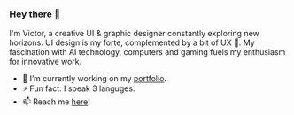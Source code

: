 ### Hey there 💚

I'm Victor, a creative UI & graphic designer constantly exploring new horizons. UI design is my forte, complemented by a bit of UX 👀. My fascination with AI technology, computers and gaming fuels my enthusiasm for innovative work.

- 🔭 I’m currently working on my [portfolio](https://shad-cn-bfgtxkp4j-vtonu.vercel.app/).
- ⚡ Fun fact: I speak 3 languges.
- 📫 Reach me [here](https://victortonu.myportfolio.com/contact)!

